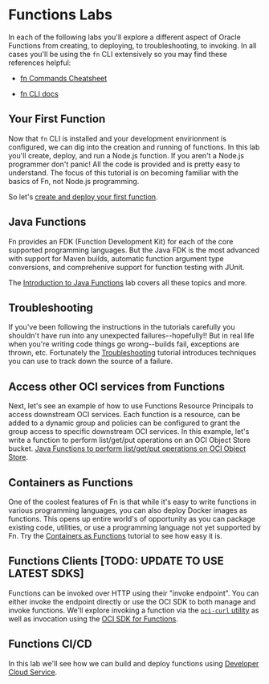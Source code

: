 # Functions Labs

In each of the following labs you'll explore a different aspect of Oracle
Functions from creating, to deploying, to troubleshooting, to invoking.  In all
cases you'll be using the `fn` CLI extensively so you may find these references
helpful:

* [fn Commands
  Cheatsheet](https://github.com/sachin-pikle/functionslab/wiki/Functions-Commands-Cheatsheet)

* [fn CLI docs](https://github.com/fnproject/docs/blob/master/cli/README.md)

## Your First Function

Now that `fn` CLI is installed and your development envirionment is configured,
we can dig into the creation and running of functions.  In this lab you'll
create, deploy, and run a Node.js function.  If you aren't a Node.js programmer
don't panic! All the code is provided and is pretty easy to understand.  The
focus of this tutorial is on becoming familiar with the basics of Fn, not
Node.js programming.

So let's [create and deploy your first function](3-First-Function.md).

## Java Functions

Fn provides an FDK (Function Development Kit) for each of the core supported
programming languages.  But the Java FDK is the most advanced with support for
Maven builds, automatic function argument type conversions, and comprehenive
support for function testing with JUnit.

The [Introduction to Java Functions](4-Java-Functions.md) lab covers all these
topics and more.

## Troubleshooting

If you've been following the instructions in the tutorials carefully you
shouldn't have run into any unexpected failures--hopefully!!  But in real life
when you're writing code things go wrong--builds fail, exceptions are thrown,
etc.  Fortunately the
[Troubleshooting](5-Troubleshooting.md) tutorial
introduces techniques you can use to track down the source of a failure.

## Access other OCI services from Functions

Next, let's see an example of how to use Functions Resource Principals to access downstream OCI services. Each function is a resource, can be added to a dynamic group and policies can be configured to grant the group access to specific downstream OCI services. In this example, let's write a function to perform list/get/put operations on an OCI Object Store bucket.
[Java Functions to perform list/get/put operations on OCI Object Store](https://github.com/abhirockzz/oracle-functions-oci-object-store).


## Containers as Functions

One of the coolest features of Fn is that while it's easy to write functions in
various programming languages, you can also deploy Docker images as functions.
This opens up entire world's of opportunity as you can package existing code,
utilities, or use a programming language not yet supported by Fn.  Try the
[Containers as Functions](6-Container-as-Function.md)
tutorial to see how easy it is.

## Functions Clients [TODO: UPDATE TO USE LATEST SDKS]

Functions can be invoked over HTTP using their "invoke endpoint".  You can
either invoke the endpoint directly or use the OCI SDK to both manage and invoke
functions.  We'll explore invoking a function via the
[`oci-curl` utility](7-Functions-Clients.md) as well as invocation using the
[OCI SDK for Functions](8-Functions-Clients-SDK.md).

## Functions CI/CD

In this lab we'll see how we can build and deploy functions using [Developer
Cloud Service](9-Functions-CICD.md).
